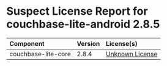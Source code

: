 
Suspect License Report for couchbase-lite-android 2.8.5
=======================================================

|Component|Version|License(s)|
| :--- | :--- | :--- |
|couchbase-lite-core|2.8.4|[Unknown License](../../license-data/00000000-0010-0000-0000-000000000000.txt)|
